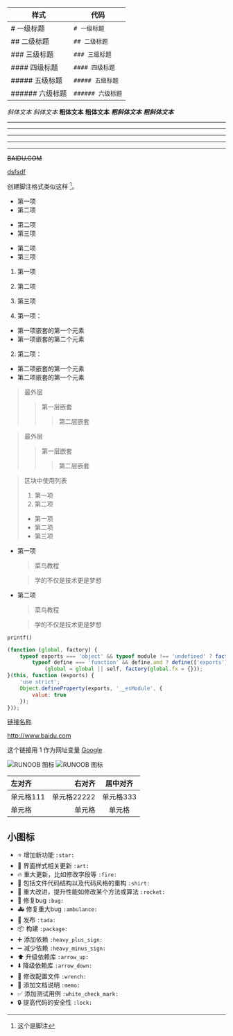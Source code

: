 | 样式          | 代码            | 
|-------------|---------------|
| # 一级标题      | `# 一级标题`      |
| ## 二级标题     | `## 二级标题`     |
| ### 三级标题    | `### 三级标题`    |
| #### 四级标题   | `#### 四级标题`   |
| ##### 五级标题  | `##### 五级标题`  |
| ###### 六级标题 | `###### 六级标题` |

*斜体文本*
_斜体文本_
**粗体文本**
__粗体文本__
***粗斜体文本***
___粗斜体文本___


***

* * *

*****

- - -

----------

~~BAIDU.COM~~

<u>dsfsdf</u>

创建脚注格式类似这样 [^tt]。

[^tt]: 这个是脚注

* 第一项
* 第二项

+ 第二项
+ 第三项

- 第二项
- 第三项

1. 第一项
2. 第二项
3. 第三项

1. 第一项：

- 第一项嵌套的第一个元素
- 第一项嵌套的第二个元素

2. 第二项：

- 第二项嵌套的第一个元素
- 第二项嵌套的第一个元素

> 最外层
> > 第一层嵌套
> >
> > > 第二层嵌套

> 最外层
> > 第一层嵌套
> >
> > > 第二层嵌套

> 区块中使用列表
> 1. 第一项
> 2. 第二项
> + 第一项
> + 第二项
> + 第三项

* 第一项

  > 菜鸟教程

  > 学的不仅是技术更是梦想
* 第二项

  > 菜鸟教程

  > 学的不仅是技术更是梦想

`printf()`

```javascript
(function (global, factory) {
    typeof exports === 'object' && typeof module !== 'undefined' ? factory(exports) :
        typeof define === 'function' && define.amd ? define(['exports'], factory) :
            (global = global || self, factory(global.fx = {}));
}(this, function (exports) {
    'use strict';
    Object.defineProperty(exports, '__esModule', {
        value: true
    });
}));
```

[链接名称](http://www.baidu.com)

<http://www.baidu.com>

这个链接用 1 作为网址变量 [Google][1]

![RUNOOB 图标](http://static.runoob.com/images/runoob-logo.png "RUNOOB")
![RUNOOB 图标][picture]

| 左对齐    |      右对齐 |  居中对齐  |
|:-------|---------:|:------:|
| 单元格111 | 单元格22222 | 单元格333 |
| 单元格    |      单元格 |  单元格   |

[1]: http://www.google.com/

[picture]:http://static.runoob.com/images/runoob-logo.png

## 小图标

- :star:️ 增加新功能 `:star:`
- :art: 界面样式相关更新 `:art:`
- :fire: 重大更新，比如修改字段等 `:fire:`
- :shirt: 包括文件代码结构以及代码风格的重构 `:shirt:`
- :rocket: 重大改进，提升性能如修改某个方法或算法 `:rocket:`
- :bug: 修复bug `:bug:`
- :ambulance: 修复重大bug `:ambulance:`
- :tada: 发布 `:tada:`
- :package: 构建 `:package:`
- :heavy_plus_sign: 添加依赖 `:heavy_plus_sign:`
- :heavy_minus_sign: 减少依赖 `:heavy_minus_sign:`
- :arrow_up:️ 升级依赖库 `:arrow_up:`
- :arrow_down:️ 降级依赖库 `:arrow_down:`
- :wrench: 修改配置文件 `:wrench:`
- :memo: 添加文档说明 `:memo:`
- :white_check_mark: 添加测试用例 `:white_check_mark:`
- :lock: 提高代码的安全性 `:lock:`

